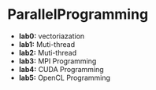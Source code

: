 # ParallelProgramming

- **lab0:** vectoriazation
- **lab1:** Muti-thread
- **lab2:** Muti-thread
- **lab3:** MPI Programming
- **lab4:** CUDA Programming
- **lab5:** OpenCL Programming

